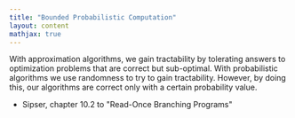 ```yaml
---
title: "Bounded Probabilistic Computation"
layout: content
mathjax: true
---
```


With approximation algorithms, we gain tractability by tolerating answers to optimization problems that are correct but sub-optimal.
With probabilistic algorithms we use randomness to try to gain tractability.
However, by doing this, our algorithms are correct only with a certain probability value.

+ Sipser, chapter 10.2 to "Read-Once Branching Programs"
